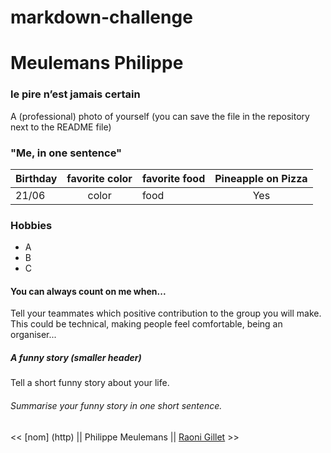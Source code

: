 # markdown-challenge

# Meulemans Philippe

### le pire n’est jamais certain

A (professional) photo of yourself (you can save the file in the repository next to the README file)

### "Me, in one sentence"


| Birthday      |    favorite color     | favorite food | Pineapple on Pizza
| ------------- |:-------------:| ------------- |:-------------:|
|21/06           | color | food |Yes |


### Hobbies

+ A
+ B
+ C



#### You can always count on me when... 

Tell your teammates which positive contribution to the group you will make.
This could be technical, making people feel comfortable, being an organiser...

##### A funny story (smaller header)

Tell a short funny story about your life.
###### Summarise your funny story in one short sentence.

<< [nom] (http) ||  Philippe Meulemans || [Raoni Gillet]( https://github.com/GRaonix/markdown-challenge/blob/main/README.md) >>
